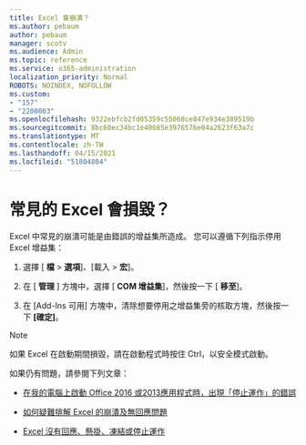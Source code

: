 ```yaml
---
title: Excel 會崩潰？
ms.author: pebaum
author: pebaum
manager: scotv
ms.audience: Admin
ms.topic: reference
ms.service: o365-administration
localization_priority: Normal
ROBOTS: NOINDEX, NOFOLLOW
ms.custom:
- "157"
- "2200003"
ms.openlocfilehash: 9322ebfcb2fd05359c55068ce847e934e389519b
ms.sourcegitcommit: 8bc60ec34bc1e40685e3976576e04a2623f63a7c
ms.translationtype: MT
ms.contentlocale: zh-TW
ms.lasthandoff: 04/15/2021
ms.locfileid: "51804804"
---
```

# <a name="frequent-excel-crashes"></a>常見的 Excel 會損毀？

Excel 中常見的崩潰可能是由錯誤的增益集所造成。 您可以遵循下列指示停用 Excel 增益集：
  
1. 選擇 [ **檔** \> **選項**]、[載入 \> **宏**]。

2. 在 [ **管理** ] 方塊中，選擇 [ **COM 增益集**]，然後按一下 [ **移至**]。

3. 在 [Add-Ins 可用] 方塊中，清除想要停用之增益集旁的核取方塊，然後按一下 **[確定]**。

> [!NOTE]
> 如果 Excel 在啟動期間損毀，請在啟動程式時按住 Ctrl，以安全模式啟動。
  
如果仍有問題，請參閱下列文章：
  
- [在我的電腦上啟動 Office 2016 或2013應用程式時，出現「停止運作」的錯誤](https://support.office.com/article/52bd7985-4e99-4a35-84c8-2d9b8301a2fa.aspx)

- [如何疑難排解 Excel 的崩潰及無回應問題](https://support.microsoft.com/help/2758592/how-to-troubleshoot-crashing-and-not-responding-issues-with-excel)

- [Excel 沒有回應、懸掛、凍結或停止運作](https://support.office.com/article/37e7d3c9-9e84-40bf-a805-4ca6853a1ff4.aspx)
